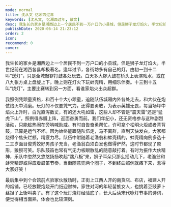 ```yaml
---
mode: normal
title: 沈从文-忆湘西过年
keywords: [沈从文, 忆湘西过年, 散文]
desc: 我生长的家乡是湘西边上一个居民不到一万户口的小县城，但是狮子龙灯焰火，半世纪前在湘西各县却极著名。
publishDate: 2020-06-14 21:23:12
order: 2
icon: 
recommend: 0
cover: 
---
```


我生长的家乡是湘西边上一个居民不到一万户口的小县城，但是狮子龙灯焰火，半世纪前在湘西各县却极著名。逢年过节，各街坊多有自己的灯。由初一到十二叫“送灯”，只是全城敲锣打鼓各处玩去。白天多大锣大鼓在桥头上表演戏水，或在八九张方桌上盘旋上下。晚上则在灯火下玩蚌壳精，用细乐伴奏。十三到十五叫“烧灯”，主要比赛转到另一方面，看谁家焰火出众超群。

我照例凭顽童资格，和百十个大小顽童，追随队伍城厢内外各处走去，和大伙在炮仗焰火中消磨。玩灯的不仅要凭气力，还得要勇敢，为表示英雄无畏，每当场坪中焰火上升时，白光直泻数丈，有的还大吼如雷，这些人却不管是“震天雷”还是“猛虎下山”，照例得赤膊上阵，迎面奋勇而前。我们年纪小，还无资格参与这种剧烈活动，只能趁热闹在旁呐喊助威。有时自告奋勇帮忙，许可拿个松明火炬或者背背鼓，已算是运气不坏。因为始终能跟随队伍走，马不离群，直到天快发白，大家都烧得个焦头烂额，精疲力尽。队伍中附随着老渔翁和蚌壳精的，蚌壳精向例多选十二三岁面目俊秀姣好男孩子充当，老渔翁白须白发也做得俨然，这时节都现了原形，狼狈可笑。乐队鼓笛也常有气无力板眼散乱的随意敲打着。有时为振作大伙精神，乐队中忽然又悠悠扬扬吹起“踹八板”来，狮子耳朵只那么摇动几下，老渔翁和蚌壳精即或得应着鼓笛节奏，当街随意兜两个圈子，不到终曲照例就瘫下来，惹得大家好笑！

最后集中到个会馆前点验家伙散场时，正街上江西人开的南货店、布店，福建人开的烟铺，已经放鞭炮烧开门纸迎财神，家住对河的年轻苗族女人，也挑着豆豉萝卜丝担子上街叫卖了。有了这个玩灯烧灯经验底子，长大后读宋代咏灯节事的诗词，便觉得相当面熟，体会也比较深刻。
